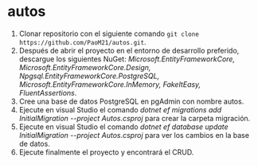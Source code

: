 # autos
1. Clonar repositorio con el siguiente comando ```git clone https://github.com/PaoM21/autos.git```.
2. Después de abrir el proyecto en el entorno de desarrollo preferido, descargue los siguientes NuGet: _Microsoft.EntityFrameworkCore, Microsoft.EntityFrameworkCore.Design, Npgsql.EntityFrameworkCore.PostgreSQL, Microsoft.EntityFrameworkCore.InMemory, FakeItEasy, FluentAssertions_.
3. Cree una base de datos PostgreSQL en pgAdmin con nombre autos.
4. Ejecute en visual Studio el comando _dotnet ef migrations add InitialMigration --project Autos.csproj_ para crear la carpeta migración.
5. Ejecute en visual Studio el comando _dotnet ef database update InitialMigration --project Autos.csproj_ para ver los cambios en la base de datos.
6. Ejecute finalmente el proyecto y encontrará el CRUD.
